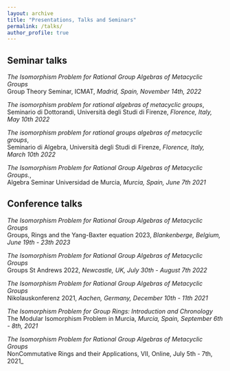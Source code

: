 ```yaml
---
layout: archive
title: "Presentations, Talks and Seminars"
permalink: /talks/
author_profile: true
---
```


## Seminar talks ##

_The Isomorphism Problem for Rational Group Algebras of Metacyclic Groups_  
Group Theory Seminar, ICMAT, _Madrid, Spain, November 14th, 2022_

_The isomorphism problem for rational algebras of metacyclic groups_,  
Seminario di Dottorandi, Universit&agrave; degli Studi di Firenze, _Florence, Italy, May 10th 2022_

_The isomorphism problem for rational groups algebras of metacyclic groups_,  
Seminario di Algebra, Universit&agrave; degli Studi di Firenze, _Florence, Italy, March 10th 2022_

_The Isomorphism Problem for Rational Group Algebras of Metacyclic Groups._,  
Algebra Seminar Universidad de Murcia, _Murcia, Spain, June 7th 2021_

## Conference talks ##

_The Isomorphism Problem for Rational Group Algebras of Metacyclic Groups_  
Groups, Rings and the Yang-Baxter equation 2023, _Blankenberge, Belgium, June 19th - 23th 2023_

_The Isomorphism Problem for Rational Group Algebras of Metacyclic Groups_  
Groups St Andrews 2022, _Newcastle, UK, July 30th - August 7th 2022_

_The Isomorphism Problem for Rational Group Algebras of Metacyclic Groups_  
Nikolauskonferenz 2021, _Aachen, Germany, December 10th - 11th 2021_

_The Isomorphism Problem for Group Rings: Introduction and Chronology_  
The Modular Isomorphism Problem in Murcia, _Murcia, Spain, September 6th - 8th, 2021_

_The Isomorphism Problem for Rational Group Algebras of Metacyclic Groups_  
 NonCommutative Rings and their Applications, VII, Online, July 5th - 7th, 2021_
